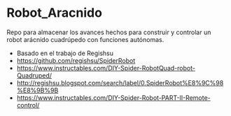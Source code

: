 # Robot_Aracnido
Repo para almacenar los avances hechos para construir y controlar un robot arácnido cuadrúpedo con funciones autónomas.

- Basado en el trabajo de Regishsu
- https://github.com/regishsu/SpiderRobot
- https://www.instructables.com/DIY-Spider-RobotQuad-robot-Quadruped/
- http://regishsu.blogspot.com/search/label/0.SpiderRobot%E8%9C%98%E8%9B%9B
- https://www.instructables.com/DIY-Spider-Robot-PART-II-Remote-control/
